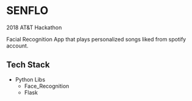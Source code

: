 # SENFLO

2018 AT&T Hackathon

Facial Recognition App that plays personalized songs liked from spotify account. 

## Tech Stack
- Python Libs
   - Face_Recognition
   - Flask
   

